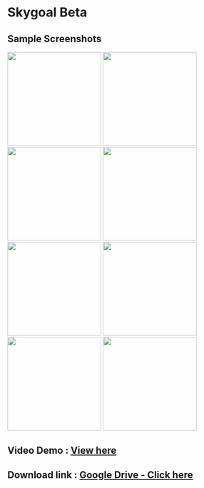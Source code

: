 # Skygoal Beta

## Sample Screenshots

<img src="https://imgur.com/3zUNwkv.png" width="210">
<img src="https://imgur.com/iTEaQop.png" width="210">
<img src="https://imgur.com/bYz0s5o.png" width="210">
<img src="https://imgur.com/R12A8eY.png" width="210">
<img src="https://imgur.com/nwWkJLQ.png" width="210">
<img src="https://imgur.com/LRCUqDI.png" width="210">
<img src="https://imgur.com/B0AnZmn.png" width="210">
<img src="https://imgur.com/ygRKSWK.png" width="210">

## Video Demo : [View here](https://drive.google.com/file/d/1qFwlWDm-mEKjuxE7Ps9Wxc8TVfKwF81g/view?usp=sharing)

## Download link : [Google Drive - Click here](https://drive.google.com/file/d/1FuzlIAfLyr0PrkchDsss9GMJ2F1kY6zy/view?usp=sharing)
